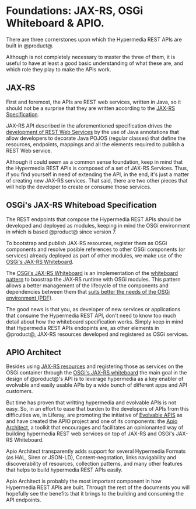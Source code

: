 # Foundations: JAX-RS, OSGi Whiteboard & APIO. [](id=rest-apis-foundations)

There are three cornerstones upon which the Hypermedia REST APIs are built in @product@. 

Although is not completely necessary to master the three of them, it is useful to have at least a good basic understanding of what these are, and which role they play to make the APIs work.

## JAX-RS [](id=jax-rs)
First and foremost, the APIs are REST web services, written in Java, so it should not be a surprise that they are written according to the [JAX-RS Specification](http://download.oracle.com/otndocs/jcp/jaxrs-2_1-final-eval-spec/index.html). 

JAX-RS API described in the aforementioned specification drives the [development of REST Web Services](https://docs.oracle.com/javaee/7/tutorial/jaxrs.htm) by the use of Java annotations that allow developers to decorate Java POJOS (regular classes) that define the resources, endpoints, mappings and all the elements required to publish a REST Web service.

Although it could seem as a common sense foundation, keep in mind that the Hypermedia REST APIs is composed of a set of JAX-RS Services. Thus, if you find yourself in need of extending the API, in the end, it's just a matter of creating new JAX-RS services. That said, there are two other pieces that will help the developer to create or consume those services.

## OSGi's JAX-RS Whiteboad Specification [](id=osgi-jaxrs-whiteboard)

The REST endpoints that compose the Hypermedia REST APIs should be developed and deployed as modules, keeping in mind the OSGi environment in which is based @product@ since version 7.

To bootstrap and publish JAX-RS resources, register them as OSGi components and resolve posible references to other OSGi components (or services) already deployed as part of other modules, we make use of the [OSGi's JAX-RS Whiteboard](https://osgi.org/specification/osgi.cmpn/7.0.0/service.jaxrs.html#service.jaxrs.whiteboard).

The [OSGi's JAX-RS Whiteboard](https://osgi.org/specification/osgi.cmpn/7.0.0/service.jaxrs.html#service.jaxrs.whiteboard) is an implementation of the [whiteboard pattern](https://en.wikipedia.org/wiki/Whiteboard_Pattern) to boostrap the JAX-RS runtime with OSGi modules. This pattern allows a better management of the lifecycle of the components and dependencies between them that [suits better the needs of the OSGi environment (PDF)](https://www.osgi.org/wp-content/uploads/whiteboard1.pdf).

The good news is that you, as developer of new services or applications that consume the Hypermedia REST API, don't need to know too much detail about how the whiteboard specification works. Simply keep in mind that Hypermedia REST APIs endopints  are, as other elements in @product@, JAX-RS resources developed and registered as OSGi services.

## APIO Architect [](id=apio-architect)

Besides using [JAX-RS resources](#jax-rs) and registering those as services on the OSGi container through the [OSGi's JAX-RS whiteboard](#osgi-jaxrs-whiteboard) the main goal in the design of @product@'s API is to leverage hypermedia as a key enabler of evolvable and easily usable APIs by a wide bunch of different apps and API customers.

But time has proven that writting hypermedia and evolvable APIs is not easy. So, in an effort to ease that burden to the developers of APIs from this difficulties we, in Liferay, are promoting the initiative of [Evolvable APIS](https://evolvable-apis.org/) as and have created the APIO project and one of its components: the [Apio Architect](https://github.com/liferay/com-liferay-apio-architect), a toolkit that encourages and facilitates an opinionanted way of building hypermedia REST web services on top of JAX-RS and OSGi's JAX-RS Whiteboard.

Apio Architect transparently adds support for several Hypermedia Formats (as HAL, Siren or JSON-LD), Content-negotation, links navigability and discoverability of resources, collection patterns, and many other features that helps to build hypermedia REST APIs easily.

Apio Architect is probably the most important component in how Hypermedia REST APIs are built. Through the rest of the documents you will hopefully see the benefits that it brings to the building and consuming the API endpoints. 

